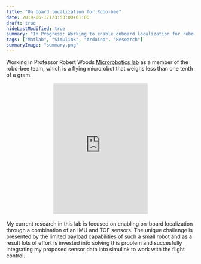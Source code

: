 ```yaml
---
title: "On board localization for Robo-bee"
date: 2019-06-17T23:53:00+01:00
draft: true
hideLastModified: true
summary: "In Progress: Working to enable onboard localization for robo-bee."
tags: ["Matlab", "Simulink", "Arduino", "Research"]
summaryImage: "summary.png"
---
```


Working in Professor Robert Woods [Microrobotics lab](https://www.micro.seas.harvard.edu/) as a member of the robo-bee team, which is a flying microrobot that weighs less than one tenth of a gram.
<div align = "center">
<iframe style="width:50%; height:350px"  src="https://www.youtube.com/embed/hEZ7rHRifVc" title="YouTube video player" frameborder="0" allow="accelerometer; autoplay; clipboard-write; encrypted-media; gyroscope; picture-in-picture" allowfullscreen></iframe>
</div>

<br>
My current research in this lab is focused on enabling on-board localization through a combination of an IMU and TOF sensors. The unique challenge is presented by the limited payload capabilities of such a small robot and as a result lots of effort is invested into solving this problem and succesfully integrating my proposed sensor data into simulink to work with the flight control.
